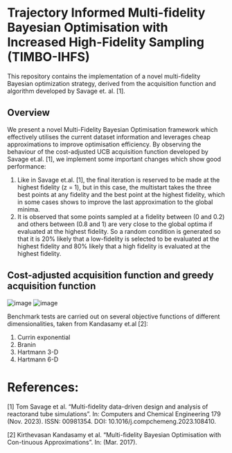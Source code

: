 # Trajectory Informed Multi-fidelity Bayesian Optimisation with Increased High-Fidelity Sampling (TIMBO-IHFS)

This repository contains the implementation of a novel multi-fidelity Bayesian optimization strategy, derived from the acquisition function and algorithm developed by Savage et. al. [1].

## Overview

We present a novel Multi-Fidelity Bayesian Optimisation framework which effectively utilises the current dataset information and leverages cheap approximations to improve optimisation efficiency.
By observing the behaviour of the cost-adjusted UCB acquisition function developed by Savage et.al. [1], we implement some important changes which show good performance:

  1. Like in Savage et.al. [1], the final iteration is reserved to be made at the highest fidelity (z = 1), but in this case, the multistart takes the three best points at any fidelity and the best point at the highest fidelity, which in some cases shows to improve the last approximation to the global minima.
  2. It is observed that some points sampled at a fidelity between (0 and 0.2) and others between (0.8 and 1) are very close to the global optima if evaluated at the highest fidelity. So a random condition is generated so that it is 20% likely that a low-fidelity is selected to be evaluated at the highest fidelity and 80% likely that a high fidelity is evaluated at the highest fidelity.

## Cost-adjusted acquisition function and greedy acquisition function
![image](https://github.com/user-attachments/assets/9982fde7-953b-4310-80d9-e7d81acc0ee9)
![image](https://github.com/user-attachments/assets/1826992d-11e5-4555-8687-a1a288e3c86a)


Benchmark tests are carried out on several objective functions of different dimensionalities, taken from Kandasamy et.al [2]:
1. Currin exponential
2. Branin
3. Hartmann 3-D
4. Hartmann 6-D





# References:
[1] Tom Savage et al. “Multi-fidelity data-driven design and analysis of reactorand tube simulations”. In: Computers and Chemical Engineering 179 (Nov. 2023). ISSN: 00981354. DOI: 10.1016/j.compchemeng.2023.108410.

[2] Kirthevasan Kandasamy et al. “Multi-fidelity Bayesian Optimisation with Con-tinuous Approximations”. In: (Mar. 2017).

